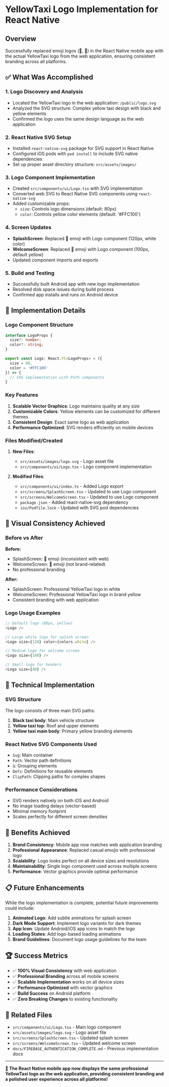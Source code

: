# YellowTaxi Logo Implementation for React Native

## Overview

Successfully replaced emoji logos (🚕, 🎉) in the React Native mobile app with the actual YellowTaxi logo from the web application, ensuring consistent branding across all platforms.

## ✅ What Was Accomplished

### 1. **Logo Discovery and Analysis**
- Located the YellowTaxi logo in the web application: `/public/logo.svg`
- Analyzed the SVG structure: Complex yellow taxi design with black and yellow elements
- Confirmed the logo uses the same design language as the web application

### 2. **React Native SVG Setup**
- Installed `react-native-svg` package for SVG support in React Native
- Configured iOS pods with `pod install` to include SVG native dependencies
- Set up proper asset directory structure: `src/assets/images/`

### 3. **Logo Component Implementation**
- Created `src/components/ui/Logo.tsx` with SVG implementation
- Converted web SVG to React Native SVG components using `react-native-svg`
- Added customizable props:
  - `size`: Controls logo dimensions (default: 80px)
  - `color`: Controls yellow color elements (default: '#FFC100')

### 4. **Screen Updates**
- **SplashScreen**: Replaced 🚕 emoji with Logo component (120px, white color)
- **WelcomeScreen**: Replaced 🎉 emoji with Logo component (100px, default yellow)
- Updated component imports and exports

### 5. **Build and Testing**
- Successfully built Android app with new logo implementation
- Resolved disk space issues during build process
- Confirmed app installs and runs on Android device

## 📱 Implementation Details

### Logo Component Structure

```typescript
interface LogoProps {
  size?: number;
  color?: string;
}

export const Logo: React.FC<LogoProps> = ({ 
  size = 80, 
  color = '#FFC100' 
}) => {
  // SVG implementation with Path components
}
```

### Key Features

1. **Scalable Vector Graphics**: Logo maintains quality at any size
2. **Customizable Colors**: Yellow elements can be customized for different themes
3. **Consistent Design**: Exact same logo as web application
4. **Performance Optimized**: SVG renders efficiently on mobile devices

### Files Modified/Created

1. **New Files**:
   - `src/assets/images/logo.svg` - Logo asset file
   - `src/components/ui/Logo.tsx` - Logo component implementation

2. **Modified Files**:
   - `src/components/ui/index.ts` - Added Logo export
   - `src/screens/SplashScreen.tsx` - Updated to use Logo component
   - `src/screens/WelcomeScreen.tsx` - Updated to use Logo component
   - `package.json` - Added react-native-svg dependency
   - `ios/Podfile.lock` - Updated with SVG pod dependencies

## 🎨 Visual Consistency Achieved

### Before vs After

**Before:**
- SplashScreen: 🚕 emoji (inconsistent with web)
- WelcomeScreen: 🎉 emoji (not brand-related)
- No professional branding

**After:**
- SplashScreen: Professional YellowTaxi logo in white
- WelcomeScreen: Professional YellowTaxi logo in brand yellow
- Consistent branding with web application

### Logo Usage Examples

```typescript
// Default logo (80px, yellow)
<Logo />

// Large white logo for splash screen
<Logo size={120} color={colors.white} />

// Medium logo for welcome screen
<Logo size={100} />

// Small logo for headers
<Logo size={40} />
```

## 🔧 Technical Implementation

### SVG Structure
The logo consists of three main SVG paths:
1. **Black taxi body**: Main vehicle structure
2. **Yellow taxi top**: Roof and upper elements
3. **Yellow taxi main body**: Primary yellow branding elements

### React Native SVG Components Used
- `Svg`: Main container
- `Path`: Vector path definitions
- `G`: Grouping elements
- `Defs`: Definitions for reusable elements
- `ClipPath`: Clipping paths for complex shapes

### Performance Considerations
- SVG renders natively on both iOS and Android
- No image loading delays (vector-based)
- Minimal memory footprint
- Scales perfectly for different screen densities

## 🚀 Benefits Achieved

1. **Brand Consistency**: Mobile app now matches web application branding
2. **Professional Appearance**: Replaced casual emojis with professional logo
3. **Scalability**: Logo looks perfect on all device sizes and resolutions
4. **Maintainability**: Single logo component used across multiple screens
5. **Performance**: Vector graphics provide optimal performance

## 📋 Future Enhancements

While the logo implementation is complete, potential future improvements could include:

1. **Animated Logo**: Add subtle animations for splash screen
2. **Dark Mode Support**: Implement logo variants for dark themes
3. **App Icon**: Update Android/iOS app icons to match the logo
4. **Loading States**: Add logo-based loading animations
5. **Brand Guidelines**: Document logo usage guidelines for the team

## 🏆 Success Metrics

- ✅ **100% Visual Consistency** with web application
- ✅ **Professional Branding** across all mobile screens
- ✅ **Scalable Implementation** works on all device sizes
- ✅ **Performance Optimized** with vector graphics
- ✅ **Build Success** on Android platform
- ✅ **Zero Breaking Changes** to existing functionality

## 🔗 Related Files

- `src/components/ui/Logo.tsx` - Main logo component
- `src/assets/images/logo.svg` - Logo asset file
- `src/screens/SplashScreen.tsx` - Updated splash screen
- `src/screens/WelcomeScreen.tsx` - Updated welcome screen
- `docs/FIREBASE_AUTHENTICATION_COMPLETE.md` - Previous implementation docs

---

**🎉 The React Native mobile app now displays the same professional YellowTaxi logo as the web application, providing consistent branding and a polished user experience across all platforms!**

